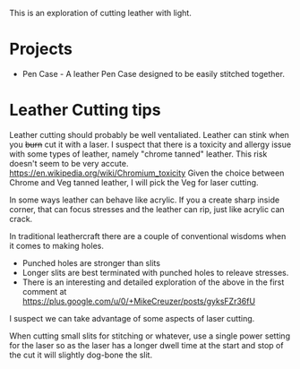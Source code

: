 This is an exploration of cutting leather with light.

# Projects
* Pen Case - A leather Pen Case designed to be easily stitched together.

# Leather Cutting tips
Leather cutting should probably be well ventaliated. Leather can stink when you ~~burn~~ cut it with a laser. I suspect that there is a toxicity and allergy issue with some types of leather, namely "chrome tanned" leather. This risk doesn't seem to be very accute. <https://en.wikipedia.org/wiki/Chromium_toxicity> Given the choice between Chrome and Veg tanned leather, I will pick the Veg for laser cutting. 

In some ways leather can behave like acrylic. If you a create sharp inside corner, that can focus stresses and the leather can rip, just like acrylic can crack.

In traditional leathercraft there are a couple of conventional wisdoms when it comes to making holes.
* Punched holes are stronger than slits
* Longer slits are best terminated with punched holes to releave stresses.
* There is an interesting and detailed exploration of the above in the first comment at <https://plus.google.com/u/0/+MikeCreuzer/posts/gyksFZr36fU>

I suspect we can take advantage of some aspects of laser cutting. 

When cutting small slits for stitching or whatever, use a single power setting for the laser so as the laser has a longer dwell time at the start and stop of the cut it will slightly dog-bone the slit.

